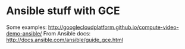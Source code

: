 # Ansible stuff with GCE
Some examples: http://googlecloudplatform.github.io/compute-video-demo-ansible/
From Ansible docs: http://docs.ansible.com/ansible/guide_gce.html
